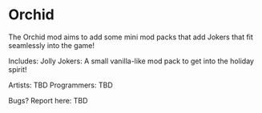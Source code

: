 # Orchid
The Orchid mod aims to add some mini mod packs that add Jokers that fit seamlessly into the game! 



Includes:
Jolly Jokers: A small vanilla-like mod pack to get into the holiday spirit!

Artists:
TBD
Programmers:
TBD

Bugs? Report here: TBD
